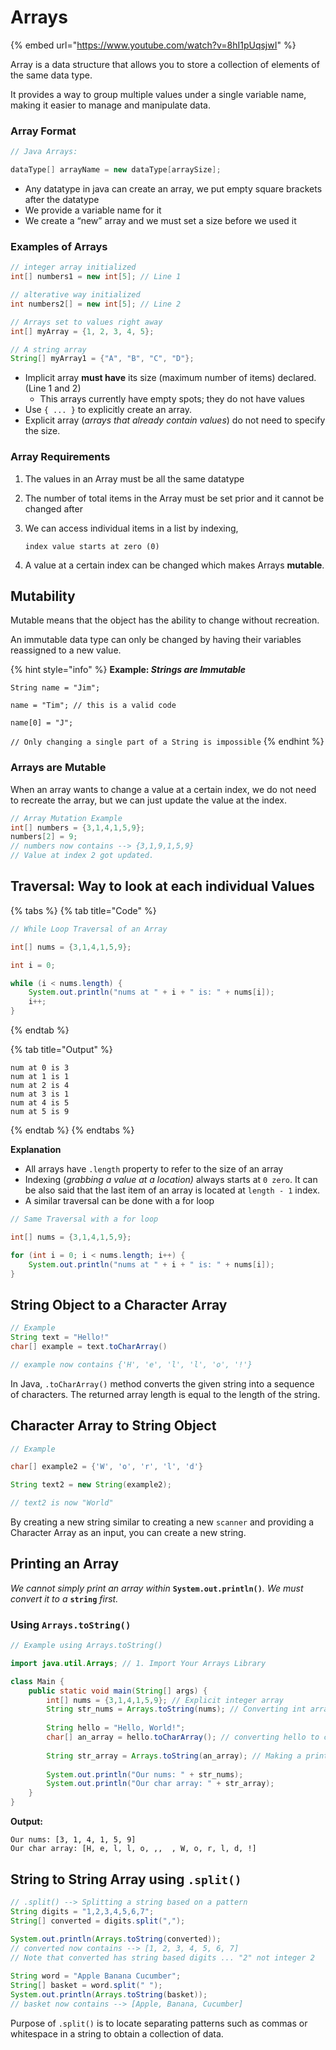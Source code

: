# Arrays

{% embed url="https://www.youtube.com/watch?v=8hI1pUqsjwI" %}

Array is a data structure that allows you to store a collection of elements of the same data type.&#x20;

It provides a way to group multiple values under a single variable name, making it easier to manage and manipulate data.

### Array Format

```java
// Java Arrays:

dataType[] arrayName = new dataType[arraySize];
```

* Any datatype in java can create an array, we put empty square brackets after the datatype
* We provide a variable name for it
* We create a “new” array and we must set a size before we used it

### Examples of Arrays

```java
// integer array initialized
int[] numbers1 = new int[5]; // Line 1

// alterative way initialized
int numbers2[] = new int[5]; // Line 2

// Arrays set to values right away
int[] myArray = {1, 2, 3, 4, 5};

// A string array
String[] myArray1 = {"A", "B", "C", "D"};
```

* Implicit array **must have** its size (maximum number of items) declared. (Line 1 and 2)
  * This arrays currently have empty spots; they do not have values
* Use `{ ... }` to explicitly create an array.
* Explicit array (_arrays that already contain values_) do not need to specify the size.

### Array Requirements

1. The values in an Array must be all the same datatype
2. The number of total items in the Array must be set prior and it cannot be changed after&#x20;
3.  We can access individual items in a list by indexing,&#x20;

    `index value starts at zero (0)`
4. A value at a certain index can be changed which makes Arrays **mutable**.

## Mutability

Mutable means that the object has the ability to change without recreation.

An immutable data type can only be changed by having their variables reassigned to a new value.

{% hint style="info" %}
**Example:&#x20;**_**Strings are Immutable**_

`String name = "Jim";`

`name = "Tim"; // this is a valid code`

`name[0] = "J";`&#x20;

`// Only changing a single part of a String is impossible`
{% endhint %}

### Arrays are Mutable

When an array wants to change a value at a certain index, we do not need to recreate the array, but we can just update the value at the index.

```java
// Array Mutation Example
int[] numbers = {3,1,4,1,5,9};
numbers[2] = 9;
// numbers now contains --> {3,1,9,1,5,9}
// Value at index 2 got updated.
```

## Traversal: Way to look at each individual Values

{% tabs %}
{% tab title="Code" %}
```java
// While Loop Traversal of an Array

int[] nums = {3,1,4,1,5,9};

int i = 0;

while (i < nums.length) {
    System.out.println("nums at " + i + " is: " + nums[i]);
    i++; 
}
```
{% endtab %}

{% tab title="Output" %}
```
num at 0 is 3
num at 1 is 1
num at 2 is 4
num at 3 is 1
num at 4 is 5
num at 5 is 9
```
{% endtab %}
{% endtabs %}

**Explanation**

* All arrays have `.length` property to refer to the size of an array
* Indexing (_grabbing a value at a location)_ always starts at `0 zero`. It can be also said that the last item of an array is located at `length - 1` index.
* A similar traversal can be done with a for loop

```java
// Same Traversal with a for loop

int[] nums = {3,1,4,1,5,9};

for (int i = 0; i < nums.length; i++) {
    System.out.println("nums at " + i + " is: " + nums[i]);
}
```

## String Object to a Character Array

```java
// Example
String text = "Hello!"
char[] example = text.toCharArray()

// example now contains {'H', 'e', 'l', 'l', 'o', '!'}
```

In Java, `.toCharArray()` method converts the given string into a sequence of characters. The returned array length is equal to the length of the string.

## Character Array to String Object

```java
// Example

char[] example2 = {'W', 'o', 'r', 'l', 'd'}

String text2 = new String(example2);

// text2 is now "World"
```

By creating a new string similar to creating a new `scanner` and providing a Character Array as an input, you can create a new string.

## Printing an Array

_We cannot simply print an array within_ **`System.out.println()`**_. We must convert it to a_ **`string`** _first._

### Using `Arrays.toString()`

```java
// Example using Arrays.toString()

import java.util.Arrays; // 1. Import Your Arrays Library

class Main {
    public static void main(String[] args) {
        int[] nums = {3,1,4,1,5,9}; // Explicit integer array
        String str_nums = Arrays.toString(nums); // Converting int array to string
        
        String hello = "Hello, World!";
        char[] an_array = hello.toCharArray(); // converting hello to character array
        
        String str_array = Arrays.toString(an_array); // Making a printable char array
        
        System.out.println("Our nums: " + str_nums);
        System.out.println("Our char array: " + str_array); 
    }
}
```

**Output:**

```
Our nums: [3, 1, 4, 1, 5, 9]
Our char array: [H, e, l, l, o, ,,  , W, o, r, l, d, !]
```

## String to String Array using `.split()`

```java
// .split() --> Splitting a string based on a pattern
String digits = "1,2,3,4,5,6,7";
String[] converted = digits.split(",");
       
System.out.println(Arrays.toString(converted));
// converted now contains --> [1, 2, 3, 4, 5, 6, 7]
// Note that converted has string based digits ... "2" not integer 2

String word = "Apple Banana Cucumber";
String[] basket = word.split(" ");
System.out.println(Arrays.toString(basket));
// basket now contains --> [Apple, Banana, Cucumber]
```

Purpose of `.split()` is to locate separating patterns such as commas or whitespace in a string to obtain a collection of data.

